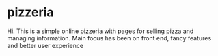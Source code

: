 pizzeria
========

Hi. This is a simple online pizzeria with pages for selling pizza and managing information. Main focus has been on front end, fancy features and better user experience
